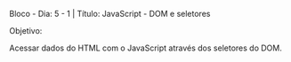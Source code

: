 Bloco - Dia: 5 - 1 | Título: JavaScript - DOM e seletores


Objetivo:

Acessar dados do HTML com o JavaScript através dos seletores do DOM.
